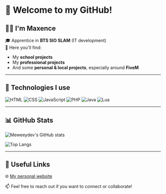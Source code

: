 # 👋 Welcome to my GitHub!

## 🧑‍💻 I'm **Maxence**

🎓 Apprentice in **BTS SIO SLAM** (IT development)  
📁 Here you'll find:  
- My **school projects**  
- My **professional projects**  
- And some **personal & local projects**, especially around **FiveM**

---

## 🔧 Technologies I use

![HTML](https://img.shields.io/badge/HTML5-E34F26?style=for-the-badge&logo=html5&logoColor=fff)
![CSS](https://img.shields.io/badge/CSS3-1572B6?style=for-the-badge&logo=css3&logoColor=fff)
![JavaScript](https://img.shields.io/badge/JavaScript-F7DF1E?style=for-the-badge&logo=javascript&logoColor=000)
![PHP](https://img.shields.io/badge/PHP-777BB4?style=for-the-badge&logo=php&logoColor=fff)
![Java](https://img.shields.io/badge/Java-ED8B00?style=for-the-badge&logo=java&logoColor=fff)
![Lua](https://img.shields.io/badge/Lua-2C2D72?style=for-the-badge&logo=lua&logoColor=white)

---

## 📊 GitHub Stats

![Meweeydev's GitHub stats](https://github-readme-stats.vercel.app/api?username=Meweeydev&show_icons=true&theme=tokyonight&hide_title=true)

![Top Langs](https://github-readme-stats.vercel.app/api/top-langs/?username=Meweeydev&layout=compact&theme=tokyonight)

---

## 🔗 Useful Links

🌐 [My personal website](https://maxence-philippon.com)

📫 Feel free to reach out if you want to connect or collaborate!
